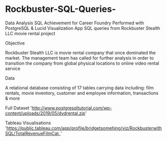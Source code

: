 # Rockbuster-SQL-Queries-
Data Analysis SQL Achievement for Career Foundry Performed with PostgreSQL & Lucid Visualization App
SQL queries from Rockbuster Stealth LLC movie rental project

Objective

Rockbuster Stealth LLC is movie rental company that once dominated the market. The management team
has called for further analysis in order to transition the company from global physical locations to 
online video rental service

Data

A relational database consisting of 17 tables carrying data including:
film rentals, movie inventory, customer and employee information, transactions & more

Full Dataset
'http://www.postgresqltutorial.com/wp-content/uploads/2019/05/dvdrental.zip'

Tableau Visualisations
'https://public.tableau.com/app/profile/bridgetsomehing/viz/RockbusterwithSQL/TotalRevenueFilmCat_'

